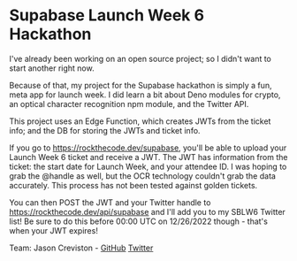 # Supabase Launch Week 6 Hackathon

I've already been working on an open source project; so I didn't want to start another right now.

Because of that, my project for the Supabase hackathon is simply a fun, meta app for launch week. I did learn a bit about Deno modules for crypto, an optical character recognition npm module, and the Twitter API.

This project uses an Edge Function, which creates JWTs from the ticket info; and the DB for storing the JWTs and ticket info.

If you go to https://rockthecode.dev/supabase, you'll be able to upload your Launch Week 6 ticket and receive a JWT. The JWT has information from the ticket: the start date for Launch Week, and your attendee ID. I was hoping to grab the @handle as well, but the OCR technology couldn't grab the data accurately. This process has not been tested against golden tickets.

You can then POST the JWT and your Twitter handle to https://rockthecode.dev/api/supabase and I'll add you to my SBLW6 Twitter list! Be sure to do this before 00:00 UTC on 12/26/2022 though - that's when your JWT expires!

Team:
Jason Creviston - [GitHub](https://github.com/j4w8n) [Twitter](https://twitter.com/j4w8n)
